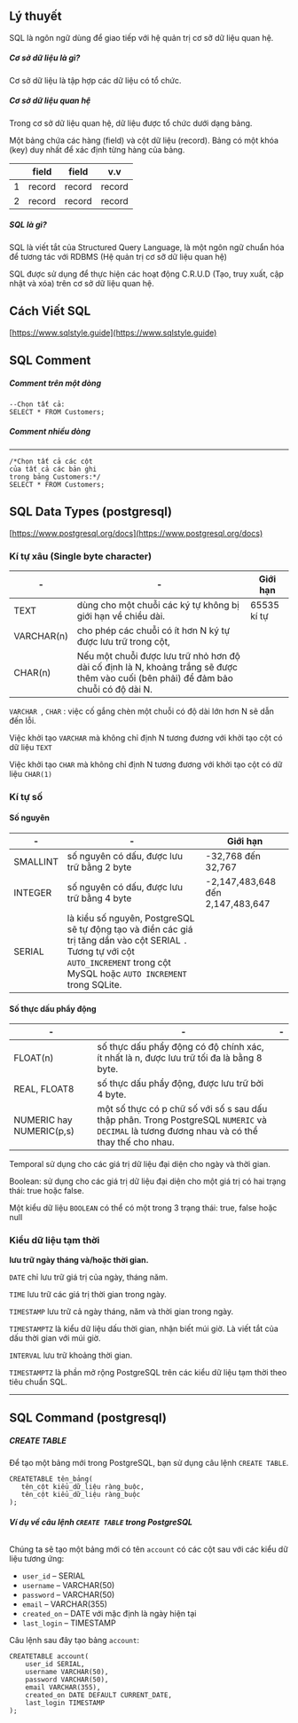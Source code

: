 ## Lý thuyết

SQL là ngôn ngữ dùng để giao tiếp với hệ quản trị cơ sỡ dữ liệu quan hệ.

##### **Cơ sở dữ liệu là gì?**

Cơ sở dữ liệu là tập hợp các dữ liệu có tổ chức.

##### **Cơ sở dữ liệu quan hệ**

Trong cơ sở dữ liệu quan hệ, dữ liệu được tổ chức dưới dạng bảng.

Một bảng chứa các hàng (field) và cột dữ liệu (record). Bảng có một khóa (key) duy nhất để xác định từng hàng của bảng.

|   | field  | field  | v.v    |
| - | ------ | ------ | ------ |
| 1 | record | record | record |
| 2 | record | record | record |

##### **SQL là gì?**

SQL là viết tắt của Structured Query Language, là một ngôn ngữ chuẩn hóa để tương tác với RDBMS (Hệ quản trị cơ sỡ dữ liệu quan hệ)

SQL được sử dụng để thực hiện các hoạt động C.R.U.D (Tạo, truy xuất, cập nhật và xóa) trên cơ sở dữ liệu quan hệ.

## Cách Viết SQL

[https://www.sqlstyle.guide](https://www.sqlstyle.guide)

## SQL Comment

##### Comment trên một dòng

```pgsql
--Chọn tất cả:
SELECT * FROM Customers;
```

##### Comment nhiều dòng

---

```pgsql
/*Chọn tất cả các cột
của tất cả các bản ghi
trong bảng Customers:*/
SELECT * FROM Customers;
```

## SQL Data Types (postgresql)

[https://www.postgresql.org/docs](https://www.postgresql.org/docs)

### Kí tự xâu (Single byte character)

| -          | -                                                                                                                                                                         | Giới hạn    |
| ---------- | ------------------------------------------------------------------------------------------------------------------------------------------------------------------------- | ------------- |
| TEXT       | dùng cho một chuỗi các ký tự không bị giới hạn về chiều dài.                                                                                                 | 65535 kí tự |
| VARCHAR(n) | cho phép các chuỗi có ít hơn N ký tự được lưu trữ trong cột,                                                                                                |               |
| CHAR(n)    | Nếu một chuỗi được lưu trữ nhỏ hơn độ dài cố định là N, khoảng trắng sẽ được thêm vào cuối (bên phải) để đảm bảo chuỗi có độ dài N. |               |

`VARCHAR `, `CHAR` : việc cố gắng chèn một chuỗi có độ dài lớn hơn N sẽ dẫn đến lỗi.

Việc khởi tạo `VARCHAR` mà không chỉ định N tương đương với khởi tạo cột có dữ liệu `TEXT`

Việc khởi tạo `CHAR` mà không chỉ định N tương đương với khởi tạo cột có dữ liệu `CHAR(1)`

### Kí tự số

#### Số nguyên

| -        | -                                                                                                                                                                                                                   | Giới hạn                         |
| -------- | ------------------------------------------------------------------------------------------------------------------------------------------------------------------------------------------------------------------- | ---------------------------------- |
| SMALLINT | số nguyên có dấu, được lưu trữ bằng 2 byte                                                                                                                                                                | -32,768 đến 32,767               |
| INTEGER  | số nguyên có dấu, được lưu trữ bằng 4 byte                                                                                                                                                                | -2,147,483,648 đến 2,147,483,647 |
| SERIAL   | là kiểu số nguyên, PostgreSQL sẽ tự động tạo và điền các giá trị tăng dần vào cột SERIAL `.`  Tương tự với cột `AUTO_INCREMENT` trong cột MySQL hoặc `AUTO INCREMENT` trong SQLite. |                                    |

#### Số thực dấu phẩy động

| -                        | -                                                                                                                                                                      | - |
| ------------------------ | ---------------------------------------------------------------------------------------------------------------------------------------------------------------------- | - |
| FLOAT(n)                 | số thực dấu phẩy động có độ chính xác, ít nhất là n, được lưu trữ tối đa là bằng 8 byte.                                                        |   |
| REAL, FLOAT8             | số thực dấu phẩy động, được lưu trữ bởi 4 byte.                                                                                                            |   |
| NUMERIC hay NUMERIC(p,s) | một số thực có p chữ số với số s sau dấu thập phân. Trong PostgreSQL `NUMERIC` và `DECIMAL` là tương đương nhau và có thể thay thế cho nhau. |   |

Temporal sử dụng cho các giá trị dữ liệu đại diện cho ngày và thời gian.

Boolean: sử dụng cho các giá trị dữ liệu đại diện cho một giá trị có hai trạng thái: true hoặc false.

Một kiểu dữ liệu `BOOLEAN` có thể có một trong 3 trạng thái: true, false hoặc null

### Kiểu dữ liệu tạm thời

**lưu trữ ngày tháng và/hoặc thời gian.**

`DATE` chỉ lưu trữ giá trị của ngày, tháng năm.

`TIME` lưu trữ các giá trị thời gian trong ngày.

`TIMESTAMP` lưu trữ cả ngày tháng, năm và thời gian trong ngày.

`TIMESTAMPTZ` là kiểu dữ liệu dấu thời gian, nhận biết múi giờ. Là viết tắt của dấu thời gian với múi giờ.

`INTERVAL` lưu trữ khoảng thời gian.

`TIMESTAMPTZ` là phần mở rộng PostgreSQL trên các kiểu dữ liệu tạm thời theo tiêu chuẩn SQL.

---

## SQL Command (postgresql)

##### CREATE TABLE

Để tạo một bảng mới trong PostgreSQL, bạn sử dụng câu lệnh `CREATE TABLE`.

```pgsql
CREATETABLE tên_bảng(
   tên_cột kiểu_dữ_liệu ràng_buộc,
   tên_cột kiểu_dữ_liệu ràng_buộc
);
```

###### **Ví dụ về câu lệnh `CREATE TABLE` trong PostgreSQL**

Chúng ta sẽ tạo một bảng mới có tên `account` có các cột sau với các kiểu dữ liệu tương ứng:

* `user_id` – SERIAL
* `username` – VARCHAR(50)
* `password` – VARCHAR(50)
* `email` – VARCHAR(355)
* `created_on` – DATE với mặc định là ngày hiện tại
* `last_login` – TIMESTAMP

Câu lệnh sau đây tạo bảng `account`:

```pgsql
CREATETABLE account(
	user_id SERIAL,
	username VARCHAR(50),
	password VARCHAR(50),
	email VARCHAR(355),
	created_on DATE DEFAULT CURRENT_DATE,
	last_login TIMESTAMP
);
```
